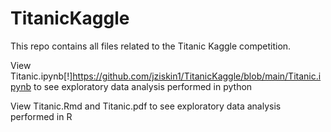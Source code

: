 # TitanicKaggle

This repo contains all files related to the Titanic Kaggle competition.

View Titanic.ipynb[!]https://github.com/jziskin1/TitanicKaggle/blob/main/Titanic.ipynb to see exploratory data analysis performed in python

View Titanic.Rmd and Titanic.pdf to see exploratory data analysis performed in R
